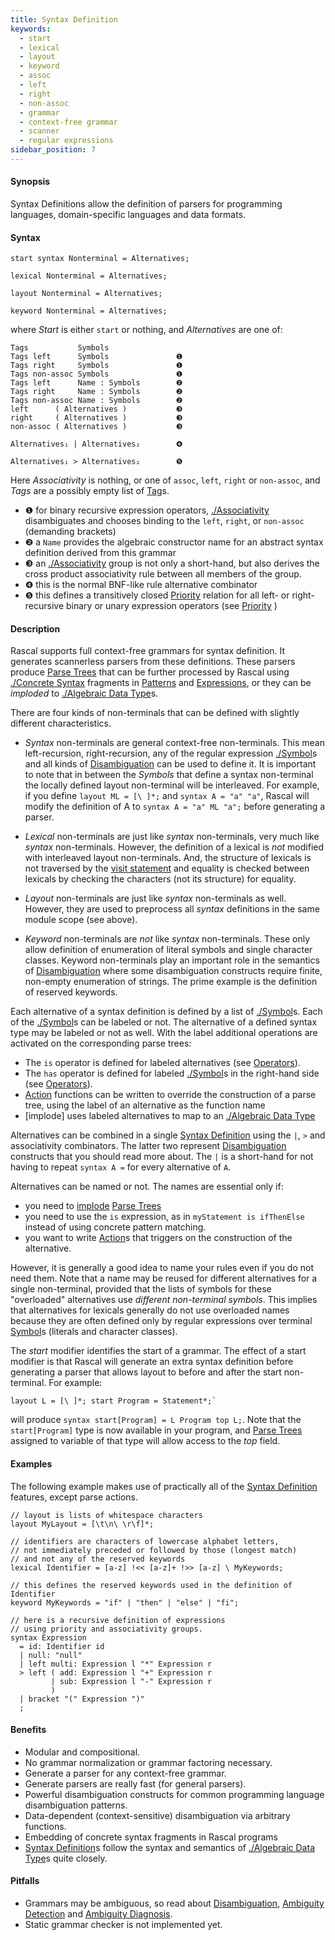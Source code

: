 ```yaml
---
title: Syntax Definition
keywords:
  - start
  - lexical
  - layout
  - keyword
  - assoc
  - left
  - right
  - non-assoc
  - grammar
  - context-free grammar
  - scanner
  - regular expressions
sidebar_position: 7
---
```


#### Synopsis

Syntax Definitions allow the definition of parsers for programming languages, domain-specific languages and data formats.

#### Syntax

```rascal
start syntax Nonterminal = Alternatives;

lexical Nonterminal = Alternatives;

layout Nonterminal = Alternatives;

keyword Nonterminal = Alternatives;
```

where _Start_ is either `start` or nothing, and _Alternatives_ are one of:

```rascal
Tags           Symbols         
Tags left      Symbols               ❶  
Tags right     Symbols               ❶  
Tags non-assoc Symbols               ❶  
Tags left      Name : Symbols        ❷  
Tags right     Name : Symbols        ❷  
Tags non-assoc Name : Symbols        ❷  
left      ( Alternatives )           ❸  
right     ( Alternatives )           ❸  
non-assoc ( Alternatives )           ❸  

Alternatives₁ | Alternatives₂        ❹  

Alternatives₁ > Alternatives₂        ❺  
```

Here _Associativity_ is nothing, or one of `assoc`, `left`, `right` or `non-assoc`, and _Tags_ are a possibly empty list of [Tag](../../../Rascal/Declarations/Tag/index.md)s.

* ❶  for binary recursive expression operators, [./Associativity](../../../Rascal/Declarations/SyntaxDefinition/Disambiguation/Associativity/index.md) disambiguates and chooses binding to the `left`, `right`, or `non-assoc` (demanding brackets)
* ❷  a `Name` provides the algebraic constructor name for an abstract syntax definition derived from this grammar
* ❸  an [./Associativity](../../../Rascal/Declarations/SyntaxDefinition/Disambiguation/Associativity/index.md) group is not only a short-hand, but also derives the cross product associativity rule between all members of the group.
* ❹  this is the normal BNF-like rule alternative combinator
* ❺  this defines a transitively closed [Priority](../../../Rascal/Declarations/SyntaxDefinition/Disambiguation/Priority/index.md) relation for all left- or right-recursive binary or unary expression operators (see [Priority](../../../Rascal/Declarations/SyntaxDefinition/Disambiguation/Priority/index.md) )

#### Description

Rascal supports full context-free grammars for syntax definition. It generates scannerless parsers from these definitions. 
These parsers produce [Parse Trees](../../../Rascal/Declarations/SyntaxDefinition/ParseTrees/index.md) that can be further processed by Rascal using [./Concrete Syntax](../../../Rascal/Expressions/ConcreteSyntax/index.md) fragments
 in [Patterns](../../../Rascal/Patterns/index.md) and [Expressions](../../../Rascal/Expressions/index.md), or they can be _imploded_ to [./Algebraic Data Type](../../../Rascal/Declarations/AlgebraicDataType/index.md)s.

There are four kinds of non-terminals that can be defined with slightly different characteristics.

*  _Syntax_ non-terminals are general context-free non-terminals. This mean left-recursion, right-recursion, any of the regular expression [./Symbol](../../../Rascal/Declarations/SyntaxDefinition/Symbol/index.md)s and all kinds of [Disambiguation](../../../Rascal/Declarations/SyntaxDefinition/Disambiguation/index.md) can be used to define it.
   It is important to note that in between the _Symbols_ that define a syntax non-terminal the locally defined layout non-terminal will be interleaved. 
   For example, if you define `layout ML = [\ ]*;` and `syntax A = "a" "a"`, Rascal will modify the definition of A to `syntax A = "a" ML "a";` before generating a parser.

*  _Lexical_ non-terminals are just like _syntax_ non-terminals, very much like _syntax_ non-terminals. 
   However, the definition of a lexical is _not_ modified with interleaved layout non-terminals. 
   And, the structure of lexicals is not traversed by the [visit statement](../../../Rascal/Statements/Visit/index.md) and equality is checked between lexicals 
   by checking the characters (not its structure) for equality. 

*  _Layout_ non-terminals are just like _syntax_ non-terminals as well. However, they are used to preprocess all _syntax_ definitions in the same module scope (see above).

*  _Keyword_ non-terminals are _not_ like _syntax_ non-terminals. These only allow definition of enumeration of literal 
   symbols and single character classes. Keyword non-terminals play an important role in the semantics of [Disambiguation](../../../Rascal/Declarations/SyntaxDefinition/Disambiguation/index.md)
   where some disambiguation constructs require finite, non-empty enumeration of strings. 
   The prime example is the definition of reserved keywords.


Each alternative of a syntax definition is defined by a list of [./Symbol](../../../Rascal/Declarations/SyntaxDefinition/Symbol/index.md)s. Each of the [./Symbol](../../../Rascal/Declarations/SyntaxDefinition/Symbol/index.md)s can be labeled or not.
The alternative of a defined syntax type may be labeled or not as well. With the label additional operations are activated on the corresponding parse trees:

*  The `is` operator is defined for labeled alternatives (see [Operators](../../../Rascal/Expressions/Operators/index.md)).
*  The `has` operator is defined for labeled [./Symbol](../../../Rascal/Declarations/SyntaxDefinition/Symbol/index.md)s in the right-hand side (see [Operators](../../../Rascal/Expressions/Operators/index.md)).
*  [Action](../../../Rascal/Declarations/SyntaxDefinition/Action/index.md) functions can be written to override the construction of a parse tree, using the label of an alternative as the function name
*  [implode] uses labeled alternatives to map to an [./Algebraic Data Type](../../../Rascal/Declarations/AlgebraicDataType/index.md)


Alternatives can be combined in a single [Syntax Definition](../../../Rascal/Declarations/SyntaxDefinition/index.md) using the `|`, `>` and associativity combinators.
The latter two represent [Disambiguation](../../../Rascal/Declarations/SyntaxDefinition/Disambiguation/index.md) constructs that you should read more about. The `|` is a short-hand for not having to repeat `syntax A =` for every alternative of `A`.

Alternatives can be named or not. The names are essential only if:

*  you need to [implode](../../../Library/ParseTree.md#ParseTree-implode) [Parse Trees](../../../Rascal/Declarations/SyntaxDefinition/ParseTrees/index.md)
*  you need to use the `is` expression, as in `myStatement is ifThenElse` instead of using concrete pattern matching.
*  you want to write [Action](../../../Rascal/Declarations/SyntaxDefinition/Action/index.md)s that triggers on the construction of the alternative.


However, it is generally a good idea to name your rules even if you do not need them. 
Note that a name may be reused for different alternatives for a single non-terminal, 
provided that the lists of symbols for these "overloaded" alternatives use _different non-terminal symbols_. 
This implies that alternatives for lexicals generally do not use overloaded names because they are often 
defined only by regular expressions over terminal [Symbol](../../../Rascal/Declarations/SyntaxDefinition/Symbol/index.md)s (literals and character classes).

The _start_ modifier identifies the start of a grammar. 
The effect of a start modifier is that Rascal will generate an extra syntax definition before generating a parser
that allows layout to before and after the start non-terminal. 
For example:
```rascal
layout L = [\ ]*; start Program = Statement*;`
```
will produce `syntax start[Program] = L Program top L;`. 
Note that the `start[Program]` type is now available in your program, and [Parse Trees](../../../Rascal/Declarations/SyntaxDefinition/ParseTrees/index.md) assigned to variable of that 
type will allow access to the _top_ field.


#### Examples

The following example makes use of practically all of the [Syntax Definition](../../../Rascal/Declarations/SyntaxDefinition/index.md) features, except parse actions.
```rascal
// layout is lists of whitespace characters
layout MyLayout = [\t\n\ \r\f]*;

// identifiers are characters of lowercase alphabet letters, 
// not immediately preceded or followed by those (longest match)
// and not any of the reserved keywords
lexical Identifier = [a-z] !<< [a-z]+ !>> [a-z] \ MyKeywords;

// this defines the reserved keywords used in the definition of Identifier
keyword MyKeywords = "if" | "then" | "else" | "fi";

// here is a recursive definition of expressions 
// using priority and associativity groups.
syntax Expression 
  = id: Identifier id
  | null: "null"
  | left multi: Expression l "*" Expression r
  > left ( add: Expression l "+" Expression r
         | sub: Expression l "-" Expression r
         )
  | bracket "(" Expression ")"
  ;
```

#### Benefits

*  Modular and compositional.
*  No grammar normalization or grammar factoring necessary.
*  Generate a parser for any context-free grammar.
*  Generate parsers are really fast (for general parsers).
*  Powerful disambiguation constructs for common programming language disambiguation patterns.
*  Data-dependent (context-sensitive) disambiguation via arbitrary functions.
*  Embedding of concrete syntax fragments in Rascal programs
*  [Syntax Definition](../../../Rascal/Declarations/SyntaxDefinition/index.md)s follow the syntax and semantics of [./Algebraic Data Type](../../../Rascal/Declarations/AlgebraicDataType/index.md)s quite closely.

#### Pitfalls

*  Grammars may be ambiguous, so read about [Disambiguation](../../../Rascal/Declarations/SyntaxDefinition/Disambiguation/index.md), [Ambiguity Detection](../../../Rascal/Declarations/SyntaxDefinition/AmbiguityDetection/index.md) and [Ambiguity Diagnosis](../../../Rascal/Declarations/SyntaxDefinition/AmbiguityDiagnosis/index.md).
*  Static grammar checker is not implemented yet.


